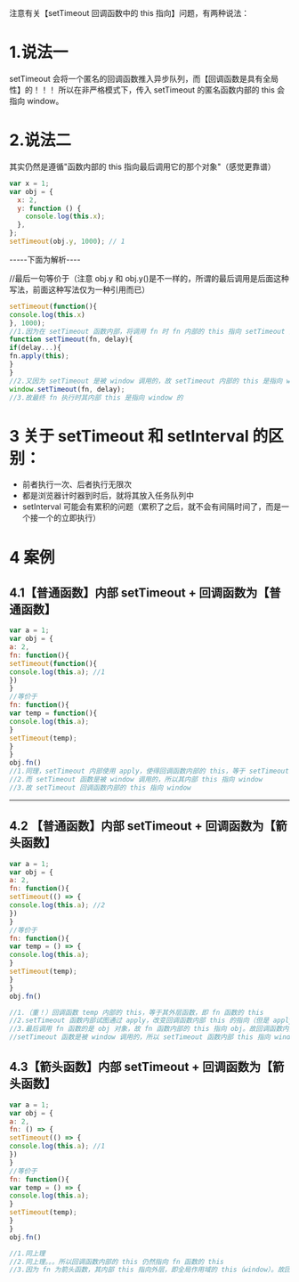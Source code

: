 注意有关【setTimeout 回调函数中的 this 指向】问题，有两种说法：

# 1.说法一

setTimeout 会将一个匿名的回调函数推入异步队列，而【回调函数是具有全局性】的！！！
所以在非严格模式下，传入 setTimeout 的匿名函数内部的 this 会指向 window。

# 2.说法二

其实仍然是遵循"函数内部的 this 指向最后调用它的那个对象"（感觉更靠谱）

```js
var x = 1;
var obj = {
  x: 2,
  y: function () {
    console.log(this.x);
  },
};
setTimeout(obj.y, 1000); // 1
```

-----下面为解析----

//最后一句等价于（注意 obj.y 和 obj.y()是不一样的，所谓的最后调用是后面这种写法，前面这种写法仅为一种引用而已）

```js
setTimeout(function(){
console.log(this.x)
}, 1000);
//1.因为在 setTimeout 函数内部，将调用 fn 时 fn 内部的 this 指向 setTimeout 函数自身的 this。
function setTimeout(fn, delay){
if(delay...){
fn.apply(this);
}
}
//2.又因为 setTimeout 是被 window 调用的，故 setTimeout 内部的 this 是指向 window 的
window.setTimeout(fn, delay);
//3.故最终 fn 执行时其内部 this 是指向 window 的
```

# 3 关于 setTimeout 和 setInterval 的区别：

- 前者执行一次、后者执行无限次
- 都是浏览器计时器到时后，就将其放入任务队列中
- setInterval 可能会有累积的问题（累积了之后，就不会有间隔时间了，而是一个接一个的立即执行）

# 4 案例

## 4.1【普通函数】内部 setTimeout + 回调函数为【普通函数】

```js
var a = 1;
var obj = {
a: 2,
fn: function(){
setTimeout(function(){
console.log(this.a); //1
})
}
//等价于
fn: function(){
var temp = function(){
console.log(this.a);
}
setTimeout(temp);
}
}
obj.fn()
//1.同理，setTimeout 内部使用 apply，使得回调函数内部的 this，等于 setTimeout 函数内部的 this
//2.而 setTimeout 函数是被 window 调用的，所以其内部 this 指向 window
//3.故 setTimeout 回调函数内部的 this 指向 window
```

---

## 4.2 【普通函数】内部 setTimeout + 回调函数为【箭头函数】

```js
var a = 1;
var obj = {
a: 2,
fn: function(){
setTimeout(() => {
console.log(this.a); //2
})
}
//等价于
fn: function(){
var temp = () => {
console.log(this.a);
}
setTimeout(temp);
}
}
obj.fn()

//1.（重！）回调函数 temp 内部的 this，等于其外层函数，即 fn 函数的 this
//2.setTimeout 函数内部试图通过 apply，改变回调函数内部 this 的指向（但是 apply 无法改变箭头函数的 this）。所以回调函数内部的 this 仍然指向 fn 函数的 this
//3.最后调用 fn 函数的是 obj 对象，故 fn 函数内部的 this 指向 obj。故回调函数内部的 this 指向 obj
//setTimeout 函数是被 window 调用的，所以 setTimeout 函数内部 this 指向 window.
```

## 4.3【箭头函数】内部 setTimeout + 回调函数为【箭头函数】

```js
var a = 1;
var obj = {
a: 2,
fn: () => {
setTimeout(() => {
console.log(this.a); //1
})
}
//等价于
fn: function(){
var temp = () => {
console.log(this.a);
}
setTimeout(temp);
}
}
obj.fn()

//1.同上理
//2.同上理。。。所以回调函数内部的 this 仍然指向 fn 函数的 this
//3.因为 fn 为箭头函数，其内部 this 指向外层，即全局作用域的 this（window）。故回调函数内部的 this 指向 window
```
